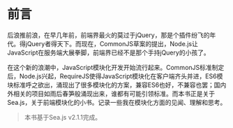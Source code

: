 # 前言

后浪推前浪，在早几年前，前端界最火的莫过于jQuery，那是个插件纷飞的年代。得jQuery者得天下。而现在，CommonJS草案的提出，Node.js让JavaScript在服务端大展拳脚，前端界已经不是那个手持jQuery的小孩了。

在这个新的浪潮中，JavaScript模块化开发开始流行起来。CommonJS标准制定后，Node.js兴起，RequireJS使得JavaScript模块化在客户端齐头并进，ES6模块标准呼之欲出，涌现出了很多模块化的方案，兼容ES6也好，不兼容也罢；国内外相关的项目如雨后春笋般涌现出来，谁都有可能引领标准。而本书正是关于Sea.js，关于前端模块化的小书。记录一些我在模块化方面的见闻、理解和思考。

> 本书基于Sea.js v2.1.1完成。
